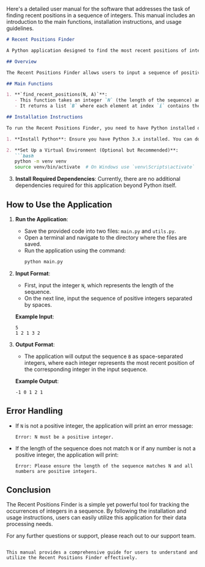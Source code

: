 Here's a detailed user manual for the software that addresses the task of finding recent positions in a sequence of integers. This manual includes an introduction to the main functions, installation instructions, and usage guidelines.

```markdown
# Recent Positions Finder

A Python application designed to find the most recent positions of integers in a sequence.

## Overview

The Recent Positions Finder allows users to input a sequence of positive integers and retrieves the most recent positions of each integer in the sequence. This can be useful for various applications, including data analysis and tracking occurrences in datasets.

## Main Functions

1. **`find_recent_positions(N, A)`**: 
   - This function takes an integer `N` (the length of the sequence) and a list of integers `A` (the sequence itself).
   - It returns a list `B` where each element at index `i` contains the most recent position of `A[i]` in the sequence. If `A[i]` has not appeared before, `B[i]` will be `-1`.

## Installation Instructions

To run the Recent Positions Finder, you need to have Python installed on your machine. Follow these steps to set up the environment:

1. **Install Python**: Ensure you have Python 3.x installed. You can download it from [python.org](https://www.python.org/downloads/).

2. **Set Up a Virtual Environment (Optional but Recommended)**:
   ```bash
   python -m venv venv
   source venv/bin/activate  # On Windows use `venv\Scripts\activate`
   ```

3. **Install Required Dependencies**: 
   Currently, there are no additional dependencies required for this application beyond Python itself.

## How to Use the Application

1. **Run the Application**:
   - Save the provided code into two files: `main.py` and `utils.py`.
   - Open a terminal and navigate to the directory where the files are saved.
   - Run the application using the command:
     ```bash
     python main.py
     ```

2. **Input Format**:
   - First, input the integer `N`, which represents the length of the sequence.
   - On the next line, input the sequence of positive integers separated by spaces.

   **Example Input**:
   ```
   5
   1 2 1 3 2
   ```

3. **Output Format**:
   - The application will output the sequence `B` as space-separated integers, where each integer represents the most recent position of the corresponding integer in the input sequence.

   **Example Output**:
   ```
   -1 0 1 2 1
   ```

## Error Handling

- If `N` is not a positive integer, the application will print an error message:
  ```
  Error: N must be a positive integer.
  ```

- If the length of the sequence does not match `N` or if any number is not a positive integer, the application will print:
  ```
  Error: Please ensure the length of the sequence matches N and all numbers are positive integers.
  ```

## Conclusion

The Recent Positions Finder is a simple yet powerful tool for tracking the occurrences of integers in a sequence. By following the installation and usage instructions, users can easily utilize this application for their data processing needs.

For any further questions or support, please reach out to our support team.
```

This manual provides a comprehensive guide for users to understand and utilize the Recent Positions Finder effectively.
